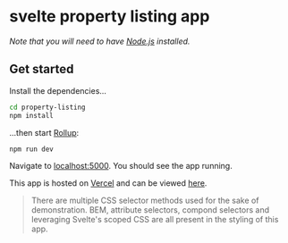# svelte property listing app

_Note that you will need to have [Node.js](https://nodejs.org) installed._

## Get started

Install the dependencies...

```bash
cd property-listing
npm install
```

...then start [Rollup](https://rollupjs.org):

```bash
npm run dev
```

Navigate to [localhost:5000](http://localhost:5000). You should see the app running.

This app is hosted on [Vercel](https://vercel.com) and can be viewed [here](https://property-listing-gilt.vercel.app/).

> There are multiple CSS selector methods used for the sake of demonstration. BEM, attribute selectors, compond selectors and leveraging Svelte's scoped CSS are all present in the styling of this app.
